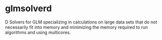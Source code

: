 # glmsolverd
D Solvers for GLM specializing in calculations on large data sets that do not necessarily fit into memory and minimizing the memory required to run algorithms and using multicores.
